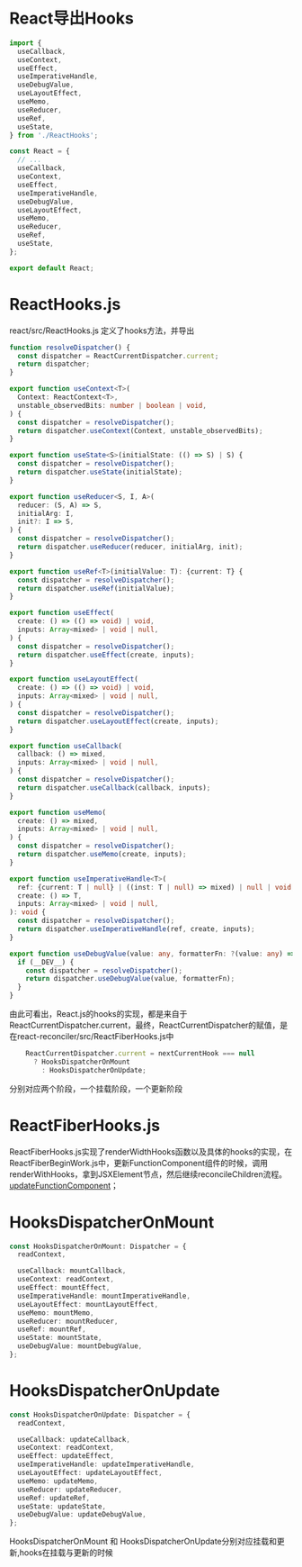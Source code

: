<a name="jkIaQ"></a>
# React导出Hooks
```typescript
import {
  useCallback,
  useContext,
  useEffect,
  useImperativeHandle,
  useDebugValue,
  useLayoutEffect,
  useMemo,
  useReducer,
  useRef,
  useState,
} from './ReactHooks';

const React = {
  // ...
  useCallback,
  useContext,
  useEffect,
  useImperativeHandle,
  useDebugValue,
  useLayoutEffect,
  useMemo,
  useReducer,
  useRef,
  useState,
};

export default React;
```
<a name="xS4GF"></a>
# ReactHooks.js
react/src/ReactHooks.js 定义了hooks方法，并导出
```typescript
function resolveDispatcher() {
  const dispatcher = ReactCurrentDispatcher.current;
  return dispatcher;
}

export function useContext<T>(
  Context: ReactContext<T>,
  unstable_observedBits: number | boolean | void,
) {
  const dispatcher = resolveDispatcher();
  return dispatcher.useContext(Context, unstable_observedBits);
}

export function useState<S>(initialState: (() => S) | S) {
  const dispatcher = resolveDispatcher();
  return dispatcher.useState(initialState);
}

export function useReducer<S, I, A>(
  reducer: (S, A) => S,
  initialArg: I,
  init?: I => S,
) {
  const dispatcher = resolveDispatcher();
  return dispatcher.useReducer(reducer, initialArg, init);
}

export function useRef<T>(initialValue: T): {current: T} {
  const dispatcher = resolveDispatcher();
  return dispatcher.useRef(initialValue);
}

export function useEffect(
  create: () => (() => void) | void,
  inputs: Array<mixed> | void | null,
) {
  const dispatcher = resolveDispatcher();
  return dispatcher.useEffect(create, inputs);
}

export function useLayoutEffect(
  create: () => (() => void) | void,
  inputs: Array<mixed> | void | null,
) {
  const dispatcher = resolveDispatcher();
  return dispatcher.useLayoutEffect(create, inputs);
}

export function useCallback(
  callback: () => mixed,
  inputs: Array<mixed> | void | null,
) {
  const dispatcher = resolveDispatcher();
  return dispatcher.useCallback(callback, inputs);
}

export function useMemo(
  create: () => mixed,
  inputs: Array<mixed> | void | null,
) {
  const dispatcher = resolveDispatcher();
  return dispatcher.useMemo(create, inputs);
}

export function useImperativeHandle<T>(
  ref: {current: T | null} | ((inst: T | null) => mixed) | null | void,
  create: () => T,
  inputs: Array<mixed> | void | null,
): void {
  const dispatcher = resolveDispatcher();
  return dispatcher.useImperativeHandle(ref, create, inputs);
}

export function useDebugValue(value: any, formatterFn: ?(value: any) => any) {
  if (__DEV__) {
    const dispatcher = resolveDispatcher();
    return dispatcher.useDebugValue(value, formatterFn);
  }
}
```
由此可看出，React.js的hooks的实现，都是来自于ReactCurrentDispatcher.current，最终，ReactCurrentDispatcher的赋值，是在react-reconciler/src/ReactFiberHooks.js中
```typescript
    ReactCurrentDispatcher.current = nextCurrentHook === null
      ? HooksDispatcherOnMount
        : HooksDispatcherOnUpdate;
```
分别对应两个阶段，一个挂载阶段，一个更新阶段
<a name="Pr32H"></a>
# ReactFiberHooks.js
ReactFiberHooks.js实现了renderWidthHooks函数以及具体的hooks的实现，在ReactFiberBeginWork.js中，更新FunctionComponent组件的时候，调用renderWithHooks，拿到JSXElement节点，然后继续reconcileChildren流程。[updateFunctionComponent](https://www.yuque.com/jsjett/gf4ns5/gvrqxw)；
<a name="xaNcM"></a>
# HooksDispatcherOnMount
```typescript
const HooksDispatcherOnMount: Dispatcher = {
  readContext,

  useCallback: mountCallback,
  useContext: readContext,
  useEffect: mountEffect,
  useImperativeHandle: mountImperativeHandle,
  useLayoutEffect: mountLayoutEffect,
  useMemo: mountMemo,
  useReducer: mountReducer,
  useRef: mountRef,
  useState: mountState,
  useDebugValue: mountDebugValue,
};
```
<a name="xEZ6j"></a>
# HooksDispatcherOnUpdate
```typescript
const HooksDispatcherOnUpdate: Dispatcher = {
  readContext,

  useCallback: updateCallback,
  useContext: readContext,
  useEffect: updateEffect,
  useImperativeHandle: updateImperativeHandle,
  useLayoutEffect: updateLayoutEffect,
  useMemo: updateMemo,
  useReducer: updateReducer,
  useRef: updateRef,
  useState: updateState,
  useDebugValue: updateDebugValue,
};
```
HooksDispatcherOnMount 和 HooksDispatcherOnUpdate分别对应挂载和更新,hooks在挂载与更新的时候
